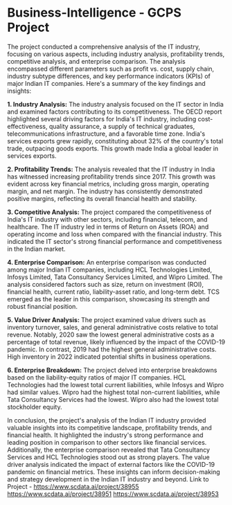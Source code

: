 # Business-Intelligence - GCPS Project 
The project conducted a comprehensive analysis of the IT industry, focusing on various aspects, including industry analysis, profitability trends, competitive analysis, and enterprise comparison. The analysis encompassed different parameters such as profit vs. cost, supply chain, industry subtype differences, and key performance indicators (KPIs) of major Indian IT companies. Here's a summary of the key findings and insights:

**1. Industry Analysis:**
The industry analysis focused on the IT sector in India and examined factors contributing to its competitiveness. The OECD report highlighted several driving factors for India's IT industry, including cost-effectiveness, quality assurance, a supply of technical graduates, telecommunications infrastructure, and a favorable time zone. India's services exports grew rapidly, constituting about 32% of the country's total trade, outpacing goods exports. This growth made India a global leader in services exports.

**2. Profitability Trends:**
The analysis revealed that the IT industry in India has witnessed increasing profitability trends since 2017. This growth was evident across key financial metrics, including gross margin, operating margin, and net margin. The industry has consistently demonstrated positive margins, reflecting its overall financial health and stability.

**3. Competitive Analysis:**
The project compared the competitiveness of India's IT industry with other sectors, including financial, telecom, and healthcare. The IT industry led in terms of Return on Assets (ROA) and operating income and loss when compared with the financial industry. This indicated the IT sector's strong financial performance and competitiveness in the Indian market.

**4. Enterprise Comparison:**
An enterprise comparison was conducted among major Indian IT companies, including HCL Technologies Limited, Infosys Limited, Tata Consultancy Services Limited, and Wipro Limited. The analysis considered factors such as size, return on investment (ROI), financial health, current ratio, liability-asset ratio, and long-term debt. TCS emerged as the leader in this comparison, showcasing its strength and robust financial position.

**5. Value Driver Analysis:**
The project examined value drivers such as inventory turnover, sales, and general administrative costs relative to total revenue. Notably, 2020 saw the lowest general administrative costs as a percentage of total revenue, likely influenced by the impact of the COVID-19 pandemic. In contrast, 2019 had the highest general administrative costs. High inventory in 2022 indicated potential shifts in business operations.

**6. Enterprise Breakdown:**
The project delved into enterprise breakdowns based on the liability-equity ratios of major IT companies. HCL Technologies had the lowest total current liabilities, while Infosys and Wipro had similar values. Wipro had the highest total non-current liabilities, while Tata Consultancy Services had the lowest. Wipro also had the lowest total stockholder equity.

In conclusion, the project's analysis of the Indian IT industry provided valuable insights into its competitive landscape, profitability trends, and financial health. It highlighted the industry's strong performance and leading position in comparison to other sectors like financial services. Additionally, the enterprise comparison revealed that Tata Consultancy Services and HCL Technologies stood out as strong players. The value driver analysis indicated the impact of external factors like the COVID-19 pandemic on financial metrics. These insights can inform decision-making and strategy development in the Indian IT industry and beyond.
Link to Project - https://www.scdata.ai/project/38955
                  https://www.scdata.ai/project/38951
                  https://www.scdata.ai/project/38953
